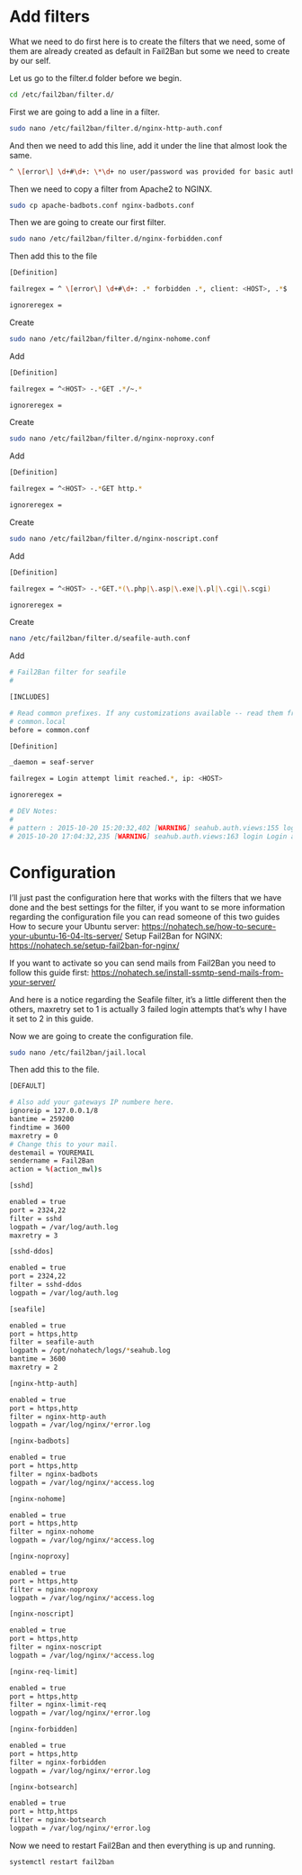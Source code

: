 # Add filters

What we need to do first here is to create the filters that we need, some of them are already created as default in Fail2Ban but some we need to create by our self.

Let us go to the filter.d folder before we begin.
```sh
cd /etc/fail2ban/filter.d/
```

First we are going to add a line in a filter.
```sh
sudo nano /etc/fail2ban/filter.d/nginx-http-auth.conf
```

And then we need to add this line, add it under the line that almost look the same.
```sh
^ \[error\] \d+#\d+: \*\d+ no user/password was provided for basic authentication, client: <HOST>, server: \S+, request: "\S+ \S+ HTTP/\d+\.\d+", host: "\S+"\s*$
```

Then we need to copy a filter from Apache2 to NGINX.
```sh
sudo cp apache-badbots.conf nginx-badbots.conf
```

Then we are going to create our first filter.
```sh
sudo nano /etc/fail2ban/filter.d/nginx-forbidden.conf
```

Then add this to the file
```sh
[Definition]

failregex = ^ \[error\] \d+#\d+: .* forbidden .*, client: <HOST>, .*$

ignoreregex =
```

Create
```sh
sudo nano /etc/fail2ban/filter.d/nginx-nohome.conf
```

Add
```sh
[Definition]

failregex = ^<HOST> -.*GET .*/~.*

ignoreregex =
```

Create
```sh
sudo nano /etc/fail2ban/filter.d/nginx-noproxy.conf
```

Add

```sh
[Definition]

failregex = ^<HOST> -.*GET http.*

ignoreregex =
```

Create
```sh
sudo nano /etc/fail2ban/filter.d/nginx-noscript.conf
```

Add

```sh
[Definition]

failregex = ^<HOST> -.*GET.*(\.php|\.asp|\.exe|\.pl|\.cgi|\.scgi)

ignoreregex =
```

Create
```sh
nano /etc/fail2ban/filter.d/seafile-auth.conf
```

Add

```sh
# Fail2Ban filter for seafile
#

[INCLUDES]

# Read common prefixes. If any customizations available -- read them from
# common.local
before = common.conf

[Definition]

_daemon = seaf-server

failregex = Login attempt limit reached.*, ip: <HOST>

ignoreregex =

# DEV Notes:
#
# pattern : 2015-10-20 15:20:32,402 [WARNING] seahub.auth.views:155 login Login attempt limit reached, username: <user>, ip: 1.2.3.4, attemps: 3
# 2015-10-20 17:04:32,235 [WARNING] seahub.auth.views:163 login Login attempt limit reached, ip: 1.2.3.4, attempts: 3
```


# Configuration

I’ll just past the configuration here that works with the filters that we have done and the best settings for the filter, if you want to se more information regarding the configuration file you can read someone of this two guides
How to secure your Ubuntu server: https://nohatech.se/how-to-secure-your-ubuntu-16-04-lts-server/
Setup Fail2Ban for NGINX: https://nohatech.se/setup-fail2ban-for-nginx/

If you want to activate so you can send mails from Fail2Ban you need to follow this guide first:
https://nohatech.se/install-ssmtp-send-mails-from-your-server/

And here is a notice regarding the Seafile filter, it’s a little different then the others, maxretry set to 1 is actually 3 failed login attempts that’s why I have it set to 2 in this guide.

Now we are going to create the configuration file.
```sh
sudo nano /etc/fail2ban/jail.local
```

Then add this to the file.
```sh
[DEFAULT]

# Also add your gateways IP numbere here.
ignoreip = 127.0.0.1/8
bantime = 259200
findtime = 3600
maxretry = 0
# Change this to your mail.
destemail = YOUREMAIL
sendername = Fail2Ban
action = %(action_mwl)s

[sshd]

enabled = true
port = 2324,22
filter = sshd
logpath = /var/log/auth.log
maxretry = 3

[sshd-ddos]

enabled = true
port = 2324,22
filter = sshd-ddos
logpath = /var/log/auth.log

[seafile]

enabled = true
port = https,http
filter = seafile-auth
logpath = /opt/nohatech/logs/*seahub.log
bantime = 3600
maxretry = 2

[nginx-http-auth]

enabled = true
port = https,http
filter = nginx-http-auth
logpath = /var/log/nginx/*error.log

[nginx-badbots]

enabled = true
port = https,http
filter = nginx-badbots
logpath = /var/log/nginx/*access.log

[nginx-nohome]

enabled = true
port = https,http
filter = nginx-nohome
logpath = /var/log/nginx/*access.log

[nginx-noproxy]

enabled = true
port = https,http
filter = nginx-noproxy
logpath = /var/log/nginx/*access.log

[nginx-noscript]

enabled = true
port = https,http
filter = nginx-noscript
logpath = /var/log/nginx/*access.log

[nginx-req-limit]

enabled = true
port = https,http
filter = nginx-limit-req
logpath = /var/log/nginx/*error.log

[nginx-forbidden]

enabled = true
port = https,http
filter = nginx-forbidden
logpath = /var/log/nginx/*error.log

[nginx-botsearch]

enabled = true
port = http,https
filter = nginx-botsearch
logpath = /var/log/nginx/*error.log
```

Now we need to restart Fail2Ban and then everything is up and running.  
```sh
systemctl restart fail2ban
```